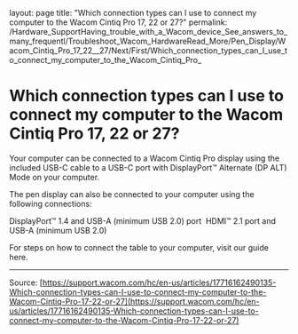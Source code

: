 layout: page
title: "Which connection types can I use to connect my computer to the Wacom Cintiq Pro 17, 22 or 27?"
permalink: /Hardware_SupportHaving_trouble_with_a_Wacom_device_See_answers_to_many_frequentl/Troubleshoot_Wacom_HardwareRead_More/Pen_Display/Wacom_Cintiq_Pro_17_22__27/Next/First/Which_connection_types_can_I_use_to_connect_my_computer_to_the_Wacom_Cintiq_Pro_

# Which connection types can I use to connect my computer to the Wacom Cintiq Pro 17, 22 or 27?

Your computer can be connected to a Wacom Cintiq Pro display using the included USB-C cable to a USB-C port with DisplayPort™ Alternate (DP ALT) Mode on your computer.


The pen display can also be connected to your computer using the following connections:

DisplayPort™ 1.4 and USB-A (minimum USB 2.0) port 
HDMI™ 2.1 port and USB-A (minimum USB 2.0) 



For steps on how to connect the table to your computer, visit our guide here.

---
Source: [https://support.wacom.com/hc/en-us/articles/17716162490135-Which-connection-types-can-I-use-to-connect-my-computer-to-the-Wacom-Cintiq-Pro-17-22-or-27](https://support.wacom.com/hc/en-us/articles/17716162490135-Which-connection-types-can-I-use-to-connect-my-computer-to-the-Wacom-Cintiq-Pro-17-22-or-27)
